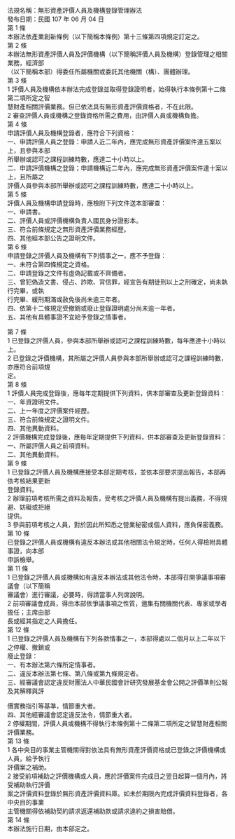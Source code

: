 法規名稱：無形資產評價人員及機構登錄管理辦法  
發布日期：民國 107 年 06 月 04 日  
第 1 條  
本辦法依產業創新條例（以下簡稱本條例）第十三條第四項規定訂定之。  
第 2 條  
本辦法無形資產評價人員及評價機構（以下簡稱評價人員及機構）登錄管理之相關業務，經濟部  
（以下簡稱本部）得委任所屬機關或委託其他機關（構）、團體辦理。  
第 3 條  
1 評價人員及機構依本辦法完成登錄並取得登錄證明者，始得執行本條例第十二條第二項所定之智  
慧財產相關評價業務。但已依法具有無形資產評價資格者，不在此限。  
2 審查評價人員或機構之登錄資格所需之費用，由評價人員或機構負擔。  
第 4 條  
申請評價人員及機構登錄者，應符合下列資格：  
一、申請評價人員之登錄：申請人近二年內，應完成無形資產評價案件達五案以上，且參與本部  
所舉辦或認可之課程訓練時數，應達二十小時以上。  
二、申請評價機構之登錄；申請機構近二年內，應完成無形資產評價案件達十案以上，且所屬之  
評價人員參與本部所舉辦或認可之課程訓練時數，應達二十小時以上。  
第 5 條  
評價人員及機構申請登錄時，應檢附下列文件送本部審查：  
一、申請書。  
二、評價人員或評價機構負責人國民身分證影本。  
三、符合前條規定之無形資產評價業務經歷。  
四、其他經本部公告之證明文件。  
第 6 條  
申請登錄之評價人員及機構有下列情事之一，應不予登錄：  
一、未符合第四條規定之資格。  
二、申請登錄之文件有虛偽記載或不齊備者。  
三、曾犯偽造文書、侵占、詐欺、背信罪，經宣告有期徒刑以上之刑確定，尚未執行完畢，或執  
行完畢、緩刑期滿或赦免後尚未逾三年者。  
四、依第十二條規定受撤銷或廢止登錄證明處分尚未逾一年者。  
五、其他有具體事證不宜給予登錄之情事者。  


第 7 條  
1 已登錄之評價人員，參與本部所舉辦或認可之課程訓練時數，每年應達十小時以上。  
2 已登錄之評價機構，其所屬之評價人員參與本部所舉辦或認可之課程訓練時數，亦應符合前項規  
定。  
第 8 條  
1 評價人員完成登錄後，應每年定期提供下列資料，供本部審查及更新登錄資料：  
一、年資證明文件。  
二、上一年度之評價案件經歷。  
三、符合前條規定之證明文件。  
四、其他異動資料。  
2 評價機構完成登錄後，應每年定期提供下列資料，供本部審查及更新登錄資料：  
一、所屬評價人員之前項資料。  
二、其他異動資料。  
第 9 條  
1 已登錄之評價人員及機構應接受本部定期考核，並依本部要求提出報告，本部再依考核結果更新  
登錄資料。  
2 辦理前項考核所需之資料及報告，受考核之評價人員及機構有提出義務，不得規避、妨礙或拒絕  
提供。  
3 參與前項考核之人員，對於因此所知悉之營業秘密或個人資料，應負保密義務。  
第 10 條  
已登錄之評價人員或機構有違反本辦法或其他相關法令規定時，任何人得檢附具體事證，向本部  
申訴檢舉。  
第 11 條  
1 已登錄之評價人員或機構如有違反本辦法或其他法令時，本部得召開爭議事項審議會（以下簡稱  
審議會）進行審議，必要時，得請當事人列席說明。  
2 前項審議會成員，得由本部依爭議事項之性質，邀集有關機關代表、專家或學者擔任；主席由部  
長或經其指定之人員擔任。  
第 12 條  
1 已登錄之評價人員及機構有下列各款情事之一，本部得處以二個月以上二年以下之停權、撤銷或  
廢止登錄：  
一、有本辦法第六條所定情事者。  
二、違反本辦法第七條、第八條或第九條規定者。  
三、經審議會認定違反財團法人中華民國會計研究發展基金會公開之評價準則公報及其解釋與評  


價實務指引等基準，情節重大者。  
四、其他經審議會認定違反法令，情節重大者。  
2 停權期間，評價人員或機構不得執行本條例第十二條第二項所定之智慧財產相關評價業務。  
第 13 條  
1 各中央目的事業主管機關得對依法具有無形資產評價資格或已登錄之評價機構或人員，給予執行  
評價案之補助。  
2 接受前項補助之評價機構或人員，應於評價案件完成日之翌日起算一個月內，將受補助執行評價  
案之評價資料登錄於無形資產評價資料庫。如未於期限內完成評價資料登錄者，各中央目的事業  
主管機關得依補助契約請求返還補助款或請求違約之損害賠償。  
第 14 條  
本辦法施行日期，由本部定之。  


